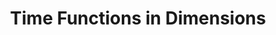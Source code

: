 ---
title: "Time Functions in Dimensions"
description: Tips & Tricks for Dimension Time Formatting
sidebar_label: "Time Formatting Dimensions"
sidebar_position: 50
---